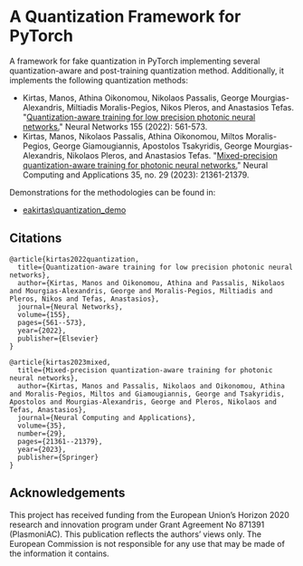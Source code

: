 # A Quantization Framework for PyTorch
A framework for fake quantization in PyTorch implementing several quantization-aware and post-training quantization method. Additionally, it implements the following quantization methods:

+ Kirtas, Manos, Athina Oikonomou, Nikolaos Passalis, George Mourgias-Alexandris, Miltiadis Moralis-Pegios, Nikos Pleros, and Anastasios Tefas. "[Quantization-aware training for low precision photonic neural networks.](https://www.sciencedirect.com/science/article/abs/pii/S0893608022003598)" Neural Networks 155 (2022): 561-573. 
+ Kirtas, Manos, Nikolaos Passalis, Athina Oikonomou, Miltos Moralis-Pegios, George Giamougiannis, Apostolos Tsakyridis, George Mourgias-Alexandris, Nikolaos Pleros, and Anastasios Tefas. "[Mixed-precision quantization-aware training for photonic neural networks.](https://link.springer.com/article/10.1007/s00521-023-08848-8)" Neural Computing and Applications 35, no. 29 (2023): 21361-21379. 

Demonstrations for the methodologies can be found in:
+ [eakirtas\quantization_demo](https://github.com/eakirtas/quantization_demo)

## Citations

```
@article{kirtas2022quantization,
  title={Quantization-aware training for low precision photonic neural networks},
  author={Kirtas, Manos and Oikonomou, Athina and Passalis, Nikolaos and Mourgias-Alexandris, George and Moralis-Pegios, Miltiadis and Pleros, Nikos and Tefas, Anastasios},
  journal={Neural Networks},
  volume={155},
  pages={561--573},
  year={2022},
  publisher={Elsevier}
}

```

```
@article{kirtas2023mixed,
  title={Mixed-precision quantization-aware training for photonic neural networks},
  author={Kirtas, Manos and Passalis, Nikolaos and Oikonomou, Athina and Moralis-Pegios, Miltos and Giamougiannis, George and Tsakyridis, Apostolos and Mourgias-Alexandris, George and Pleros, Nikolaos and Tefas, Anastasios},
  journal={Neural Computing and Applications},
  volume={35},
  number={29},
  pages={21361--21379},
  year={2023},
  publisher={Springer}
}
```



## Acknowledgements

This project has received funding from the European Union’s Horizon 2020 research and innovation program under Grant Agreement No 871391 (PlasmoniAC). This publication reflects the authors’ views only. The European Commission is not responsible for any use that may be made of the information it contains. 
